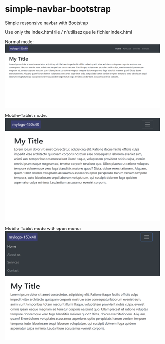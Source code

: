 # simple-navbar-bootstrap
Simple responsive navbar with Bootstrap

Use only the index.html file / n'utilisez que le fichier index.html

Normal mode: 
![alt text](https://github.com/BRELID/simple-navbar-bootstrap/blob/master/img_readme_github/normal-mode.png)

Mobile-Tablet mode:
![alt text](https://github.com/BRELID/simple-navbar-bootstrap/blob/master/img_readme_github/mobile-tablet-mode.png)

Mobile-Tablet mode with open menu:
![alt text](https://github.com/BRELID/simple-navbar-bootstrap/blob/master/img_readme_github/mobile-tablet-mode-menu-open.png)
